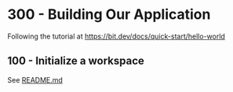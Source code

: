 # 300 - Building Our Application

Following the tutorial at https://bit.dev/docs/quick-start/hello-world

## 100 - Initialize a workspace

See [README.md](./100/README.md)
